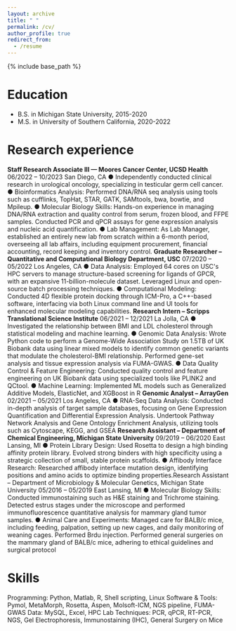 ```yaml
---
layout: archive
title: " "
permalink: /cv/
author_profile: true
redirect_from:
  - /resume
---
```


{% include base_path %}

# Education

* B.S. in Michigan State University, 2015-2020
* M.S. in University of Southern California, 2020-2022

# Research experience
**Staff Research Associate III — Moores Cancer Center, UCSD Health**
06/2022 – 10/2023 San Diego, CA
● Independently conducted clinical research in urological oncology, specializing in testicular germ cell cancer.
● Bioinformatics Analysis: Performed DNA/RNA seq analysis using tools such as cufflinks, TopHat, STAR, GATK,
SAMtools, bwa, bowtie, and Mpileup.
● Molecular Biology Skills: Hands-on experience in managing DNA/RNA extraction and quality control from serum,
frozen blood, and FFPE samples. Conducted PCR and qPCR assays for gene expression analysis and nucleic acid
quantification.
● Lab Management: As Lab Manager, established an entirely new lab from scratch within a 6-month period,
overseeing all lab affairs, including equipment procurement, financial accounting, record keeping and inventory
control.
**Graduate Researcher – Quantitative and Computational Biology Department, USC**
07/2020 – 05/2022 Los Angeles, CA
● Data Analysis: Employed 64 cores on USC's HPC servers to manage structure-based screening for ligands of GPCR,
with an expansive 11-billion-molecule dataset. Leveraged Linux and open-source batch processing techniques.
● Computational Modeling: Conducted 4D flexible protein docking through ICM-Pro, a C++-based software,
interfacing via both Linux command line and UI tools for enhanced molecular modeling capabilities.
**Research Intern – Scripps Translational Science Institute**
06/2021 – 12/2021 La Jolla, CA
● Investigated the relationship between BMI and LDL cholesterol through statistical modeling and machine
learning.
● Genomic Data Analysis: Wrote Python code to perform a Genome-Wide Association Study on 1.5TB of UK
Biobank data using linear mixed models to identify common genetic variants that modulate the cholesterol-BMI
relationship. Performed gene-set analysis and tissue expression analysis via FUMA-GWAS.
● Data Quality Control & Feature Engineering: Conducted quality control and feature engineering on UK Biobank
data using specialized tools like PLINK2 and QCtool.
● Machine Learning: Implemented ML models such as Generalized Additive Models, ElasticNet, and XGBoost in R
**Genomic Analyst – ArrayGen**
02/2021 – 05/2021 Los Angeles, CA
● RNA-Seq Data Analysis: Conducted in-depth analysis of target sample databases, focusing on Gene Expression
Quantification and Differential Expression Analysis. Undertook Pathway Network Analysis and Gene Ontology
Enrichment Analysis, utilizing tools such as Cytoscape, KEGG, and GSEA
**Research Assistant – Department of Chemical Engineering, Michigan State University**
09/2019 – 06/2020 East Lansing, MI
● Protein Library Design: Used Rosetta to design a high binding affinity protein library. Evolved strong binders with
high specificity using a strategic collection of small, stable protein scaffolds.
● Affibody Interface Research: Researched affibody interface mutation design, identifying positions and amino
acids to optimize binding properties.Research Assistant – Department of Microbiology & Molecular Genetics, Michigan State University
05/2016 – 05/2019 East Lansing, MI
● Molecular Biology Skills: Conducted immunostaining such as H&E staining and Trichrome staining. Detected
estrus stages under the microscope and performed immunofluorescence quantitative analysis for mammary
gland tumor samples.
● Animal Care and Experiments: Managed care for BALB/c mice, including feeding, palpation, setting up new
cages, and daily monitoring of weaning cages. Performed Brdu injection. Performed general surgeries on the
mammary gland of BALB/c mice, adhering to ethical guidelines and surgical protocol
# Skills
Programming: Python, Matlab, R, Shell scripting, Linux
Software & Tools: Pymol, MetaMorph, Rosetta, Aspen, Molsoft-ICM, NGS pipeline, FUMA-GWAS
Data: MySQL, Excel, HPC
Lab Techniques: PCR, qPCR, RT-PCR, NGS, Gel Electrophoresis, Immunostaining (IHC), General Surgery on Mice